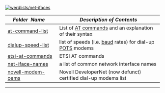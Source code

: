 [![werdlists/net-ifaces](https://img.shields.io/badge/werdlists-net_ifaces-purple.svg?logo=github&style=popout&longCache=true)](# "werdlists/net-ifaces")

|&nbsp;&nbsp;&nbsp;&nbsp;_Folder&nbsp;&nbsp;Name_&nbsp;&nbsp;&nbsp;&nbsp;| _Description of Contents_
|:----------------|--------------------------------------------------------------------------------------------------------------------------------------------------------
| [at-command-list](at-command-list.txt) |  List of [AT commands](https://en.wikibooks.org/wiki/Serial_Programming/Modems_and_AT_Commands "Serial Programming, Modems and AT Commands") and an explanation of their syntax 
| [dialup-speed-list](dialup-speed-list.txt) |  list of speeds (i.e. [baud](https://wikipedia.org/wiki/Baud) rates) for dial-up [POTS](https://wikipedia.org/wiki/Plain_old_telephone_service "Plain Old Telephone Service") modems 
| [etsi-at-commands](etsi-at-commands.txt) |  ETSI AT commands 
| [net-iface-names](net-iface-names.txt) |  a list of common network interface names 
| [novell-modem-oems](novell-modem-oems.txt) |  Novell DeveloperNet (now defunct) certified dial-up modems list 

* * *

